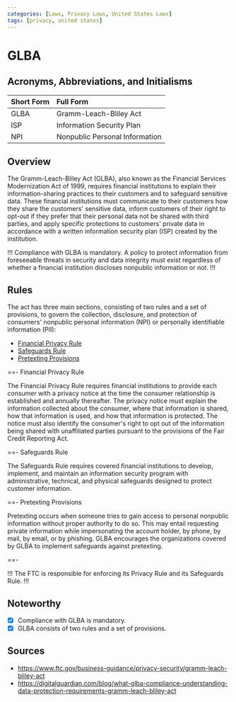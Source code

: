 ```yaml
---
categories: [Laws, Privacy Laws, United States Laws]
tags: [privacy, united states]
---
```


# GLBA

## Acronyms, Abbreviations, and Initialisms

Short Form | Full Form
:--- | :---
GLBA | Gramm-Leach-Bliley Act
ISP | Information Security Plan
NPI | Nonpublic Personal Information

## Overview

The Gramm-Leach-Bliley Act (GLBA), also known as the Financial Services Modernization Act of 1999, requires financial institutions to explain their information-sharing practices to their customers and to safeguard sensitive data. These financial institutions must communicate to their customers how they share the customers' sensitive data, inform customers of their right to opt-out if they prefer that their personal data not be shared with third parties, and apply specific protections to customers' private data in accordance with a written information security plan (ISP) created by the institution.

!!!
Compliance with GLBA is mandatory. A policy to protect information from foreseeable threats in security and data integrity must exist regardless of whether a financial institution discloses nonpublic information or not.
!!!

## Rules

The act has three main sections, consisting of two rules and a set of provisions, to govern the collection, disclosure, and protection of consumers' nonpublic personal information (NPI) or personally identifiable information (PII):

- [Financial Privacy Rule](#financial-privacy-rule)
- [Safeguards Rule](#safeguards-rule)
- [Pretexting Provisions](#pretexting-provisions)

==- Financial Privacy Rule

The Financial Privacy Rule requires financial institutions to provide each consumer with a privacy notice at the time the consumer relationship is established and annually thereafter. The privacy notice must explain the information collected about the consumer, where that information is shared, how that information is used, and how that information is protected. The notice must also identify the consumer's right to opt out of the information being shared with unaffiliated parties pursuant to the provisions of the Fair Credit Reporting Act.

==- Safeguards Rule

The Safeguards Rule requires covered financial institutions to develop, implement, and maintain an information security program with administrative, technical, and physical safeguards designed to protect customer information.

==- Pretexting Provisions

Pretexting occurs when someone tries to gain access to personal nonpublic information without proper authority to do so. This may entail requesting private information while impersonating the account holder, by phone, by mail, by email, or by phishing. GLBA encourages the organizations covered by GLBA to implement safeguards against pretexting.

==-

!!!
The FTC is responsible for enforcing its Privacy Rule and its Safeguards Rule.
!!!

## Noteworthy

- [x] Compliance with GLBA is mandatory.
- [x] GLBA consists of two rules and a set of provisions.

## Sources

- https://www.ftc.gov/business-guidance/privacy-security/gramm-leach-bliley-act
- https://digitalguardian.com/blog/what-glba-compliance-understanding-data-protection-requirements-gramm-leach-bliley-act